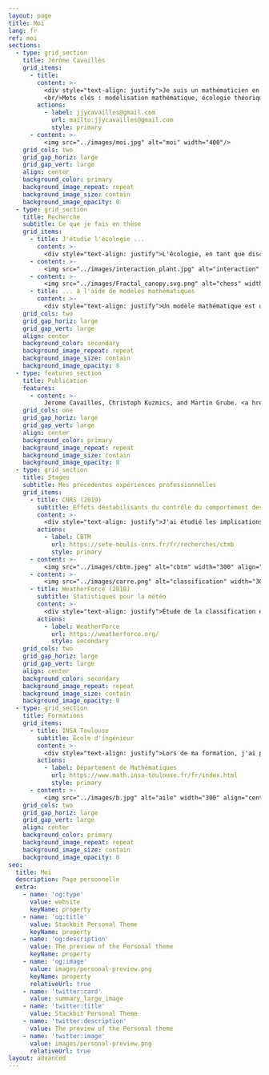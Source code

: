 ```yaml
---
layout: page
title: Moi
lang: fr
ref: moi
sections:
  - type: grid_section
    title: Jérôme Cavaillès
    grid_items:
      - title: 
        content: >-
          <div style="text-align: justify">Je suis un mathématicien en doctorat en biologie/écologie. Ma recherche se concentre sur le développement de modèles mathématiques pour comprendre la structure des écosystèmes face aux changements environnementaux. <br/>Mon objectif ultime est de contribuer à une théorie transdisciplinaire des systèmes dans des environnements changeants. Mon approche consiste à résoudre des problèmes spécifiques dans des domaines comme l'écologie, idéalement avec des applications pratiques pour la vie quotidienne. Pas à pas, j'espère assimiler différents concepts, tels que la résilience ou l'autorégulation, dans un cadre mathématique plus général.</div>
          <br/>Mots clés : modélisation mathématique, écologie théorique, système complexe, théorie des jeux, résilience
        actions:
          - label: jjycavailles@gmail.com
            url: mailto:jjycavailles@gmail.com
            style: primary
      - content: >-
          <img src="../images/moi.jpg" alt="moi" width="400"/>
    grid_cols: two
    grid_gap_horiz: large
    grid_gap_vert: large
    align: center
    background_color: primary
    background_image_repeat: repeat
    background_image_size: contain
    background_image_opacity: 8
  - type: grid_section
    title: Recherche
    subtitle: Ce que je fais en thèse
    grid_items:
      - title: J'étudie l'écologie ...
        content: >-
          <div style="text-align: justify">L'écologie, en tant que discipline scientifique, explore les interactions entre les êtres vivants et leur environnement. Je m'intéresse particulièrement à la manière dont les individus s'organisent en réponse aux changements environnementaux. Cela implique d'explorer les relations dynamiques entre les organismes et leur environnement, en mettant l'accent sur les stratégies d'adaptation et la résilience des systèmes écologiques face aux changements environnementaux.</div>
      - content: >-
          <img src="../images/interaction_plant.jpg" alt="interaction" width="400" align="left"> 
      - content: >-
          <img src="../images/Fractal_canopy.svg.png" alt="chess" width="300" align="right"> 
      - title: ... à l'aide de modèles mathématiques
        content: >-
          <div style="text-align: justify">Un modèle mathématique est une représentation abstraite d'un système tangible, utilisant des concepts et un langage mathématiques. Il permet d'expliquer le système, d'examiner l'impact des différents composants et de faire des prédictions sur son comportement. <br/>J'utilise diverses formes de modèles, notamment la théorie des jeux et les systèmes dynamiques. En outre, je m'intéresse vivement à l'exploration d'autres types de modèles tels que la théorie de l'information, la théorie des réseaux, la théorie de la décision, la théorie du contrôle et la théorie des catégories.</div>
    grid_cols: two
    grid_gap_horiz: large
    grid_gap_vert: large
    align: center
    background_color: secondary
    background_image_repeat: repeat
    background_image_size: contain
    background_image_opacity: 8
  - type: features_section
    title: Publication
    features:
      - content: >-
          Jerome Cavailles, Christoph Kuzmics, and Martin Grube. <a href="https://www.biorxiv.org/content/10.1101/2023.01.26.525694v1.full.pdf">"Heterogeneous responsiveness to environmental stimuli."</a> bioRxiv (2023): 2023-01.
    grid_cols: one
    grid_gap_horiz: large
    grid_gap_vert: large
    align: center
    background_color: primary
    background_image_repeat: repeat
    background_image_size: contain
    background_image_opacity: 8
  - type: grid_section
    title: Stages
    subtitle: Mes précédentes expériences professionnelles
    grid_items:
      - title: CNRS (2019)
        subtitle: Effets déstabilisants du contrôle du comportement des écosystèmes
        content: >-
          <div style="text-align: justify">J'ai étudié les implications de l'intervention humaine dans la stabilisation de la dynamique des écosystèmes, en explorant la possibilité que certaines interventions, en particulier la réduction des mesures de stabilité communes telles que la variabilité temporelle, puissent par inadvertance augmenter le risque d'événements extrêmes, tels que l'effondrement de l'écosystème.</div>
        actions:
          - label: CBTM
            url: https://sete-moulis-cnrs.fr/fr/recherches/ctmb
            style: primary
      - content: >-
          <img src="../images/cbtm.jpeg" alt="cbtm" width="300" align="left"> 
      - content: >-
          <img src="../images/carre.png" alt="classification" width="300" align="right"> 
      - title: WeatherForce (2018)
        subtitle: Statistiques pour la météo
        content: >-
          <div style="text-align: justify">Étude de la classification en régimes de temps et de leurs impacts pour des utilisations métiers. Développement d'outils dédiés à la classification d'une journée. Évaluation de leurs impacts sur des variables utilisateurs.</div>
        actions:
          - label: WeatherForce
            url: https://weatherforce.org/
            style: secondary
    grid_cols: two
    grid_gap_horiz: large
    grid_gap_vert: large
    align: center
    background_color: secondary
    background_image_repeat: repeat
    background_image_size: contain
    background_image_opacity: 8
  - type: grid_section
    title: Formations
    grid_items:
      - title: INSA Toulouse
        subtitle: Ecole d'ingénieur
        content: >-
          <div style="text-align: justify">Lors de ma formation, j'ai principalement développé mes compétences dans les domaines de la modélisation, de la simulation et de l'optimisation. À droite, on peut voir une simulation réalisée en cours de mécanique des fluides, illustrant la pression au-dessus d'une aile d'avion.</div>
        actions:
          - label: Département de Mathématiques
            url: https://www.math.insa-toulouse.fr/fr/index.html
            style: primary
      - content: >-
          <img src="../images/b.jpg" alt="aile" width="300" align="center"/>
    grid_cols: two
    grid_gap_horiz: large
    grid_gap_vert: large
    align: center
    background_color: primary
    background_image_repeat: repeat
    background_image_size: contain
    background_image_opacity: 8
seo:
  title: Moi
  description: Page personnelle
  extra:
    - name: 'og:type'
      value: website
      keyName: property
    - name: 'og:title'
      value: Stackbit Personal Theme
      keyName: property
    - name: 'og:description'
      value: The preview of the Personal theme
      keyName: property
    - name: 'og:image'
      value: images/personal-preview.png
      keyName: property
      relativeUrl: true
    - name: 'twitter:card'
      value: summary_large_image
    - name: 'twitter:title'
      value: Stackbit Personal Theme
    - name: 'twitter:description'
      value: The preview of the Personal theme
    - name: 'twitter:image'
      value: images/personal-preview.png
      relativeUrl: true
layout: advanced
---
```



<!-- Global site tag (gtag.js) - Google Analytics -->
<script async src="https://www.googletagmanager.com/gtag/js?id=G-VPTWJKGKTG"></script>
<script>
  window.dataLayer = window.dataLayer || [];
  function gtag(){dataLayer.push(arguments);}
  gtag('js', new Date());

  gtag('config', 'G-VPTWJKGKTG');
</script>
